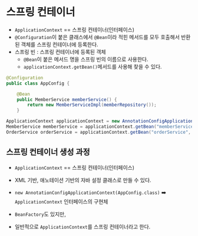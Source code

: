 # 스프링 컨테이너

- `ApplicationContext` == 스프링 컨테이너(인터페이스)
- `@Configuration`이 붙은 클래스에서 `@Bean`이라 적힌 메서드를 모두 호출해서 반환된 객체를 스프링 컨테이너에 등록한다.
- 스프링 빈 : 스프링 컨테이너에 등록된 객체
  - `@Bean`이 붙은 메서드 명을 스프링 빈의 이름으로 사용한다.
  - `applicationContext.getBean()`메서드를 사용해 찾을 수 있다.

```java
@Configuration
public class AppConfig {

    @Bean
    public MemberService memberService() {
        return new MemberServiceImpl(memberRepository());
    }
```

```java
ApplicationContext applicationContext = new AnnotationConfigApplicationContext(AppConfig.class);
MemberService memberService = applicationContext.getBean("memberService", MemberService.class);
OrderService orderService = applicationContext.getBean("orderService", OrderService.class);
```

## 스프링 컨테이너 생성 과정

- `ApplicationContext` == 스프링 컨테이너(인터페이스)
- XML 기반, 애노테이션 기반의 자바 설정 클래스로 만들 수 있다.
- `new AnnotationConfigApplicationContext(AppConfig.class)` ➡️ `ApplicationContext` 인터페이스의 구현체

- `BeanFactory`도 있지만,
- 일반적으로 `ApplicationContext`를 스프링 컨테이너라고 한다.
